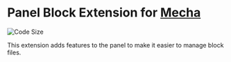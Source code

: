Panel Block Extension for [Mecha](https://github.com/mecha-cms/mecha)
=====================================================================

![Code Size](https://img.shields.io/github/languages/code-size/mecha-cms/x.panel.block?color=%23444&style=for-the-badge)

This extension adds features to the panel to make it easier to manage block files.